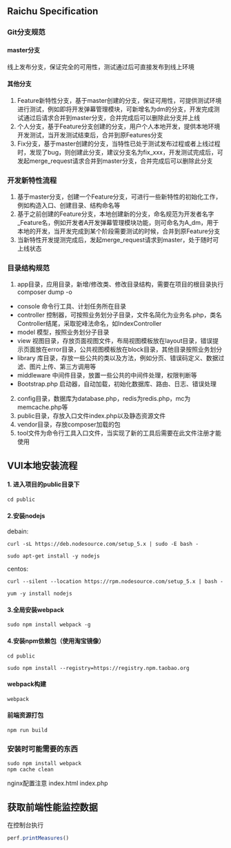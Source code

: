 Raichu Specification
---

### Git分支规范

#### master分支
线上发布分支，保证完全的可用性，测试通过后可直接发布到线上环境

#### 其他分支
1. Feature新特性分支，基于master创建的分支，保证可用性，可提供测试环境进行测试，例如即将开发弹幕管理模块，可新增名为dm的分支，开发完成测试通过后请求合并到master分支，合并完成后可以删除此分支并上线
2. 个人分支，基于Feature分支创建的分支，用户个人本地开发，提供本地环境开发测试，当开发测试结束后，合并到原Features分支
3. Fix分支，基于master创建的分支，当特性已处于测试发布过程或者上线过程时，发现了bug，则创建此分支，建议分支名为fix_xxx，开发测试完成后，可发起merge_request请求合并到master分支，合并完成后可以删除此分支

### 开发新特性流程
1. 基于master分支，创建一个Feature分支，可进行一些新特性的初始化工作，例如构造入口、创建目录、结构命名等
2. 基于之前创建的Feature分支，本地创建新的分支，命名规范为开发者名字_Feature名，例如开发者A开发弹幕管理模块功能，则可命名为A_dm，用于本地的开发，当开发完成到某个阶段需要测试的时候，合并到原Feature分支
3. 当新特性开发提测完成后，发起merge_request请求到master，处于随时可上线状态

### 目录结构规范
1. app目录，应用目录，新增/修改类、修改目录结构，需要在项目的根目录执行composer dump -o
 * console 命令行工具、计划任务所在目录
 * controller 控制器，可按照业务划分子目录，文件名简化为业务名.php，类名Controller结尾，采取驼峰法命名，如IndexController
 * model 模型，按照业务划分子目录
 * view 视图目录，存放页面视图文件，布局视图模板放在layout目录，错误提示页面放在error目录，公共视图模板放在block目录，其他目录按照业务划分
 * library 库目录，存放一些公共的类以及方法，例如分页、错误码定义、数据过滤、图片上传、第三方调用等
 * middleware 中间件目录，放置一些公共的中间件处理，权限判断等
 * Bootstrap.php 启动器，自动加载，初始化数据库、路由、日志、错误处理

2. config目录，数据库为database.php，redis为redis.php，mc为memcache.php等
3. public目录，存放入口文件index.php以及静态资源文件
4. vendor目录，存放composer加载的包
5. tool文件为命令行工具入口文件，当实现了新的工具后需要在此文件注册才能使用


VUI本地安装流程
---
#### 1. 进入项目的public目录下
```
cd public
```

#### 2.安装nodejs
debain:
```
curl -sL https://deb.nodesource.com/setup_5.x | sudo -E bash -

sudo apt-get install -y nodejs
```

centos:
```
curl --silent --location https://rpm.nodesource.com/setup_5.x | bash -

yum -y install nodejs
```

#### 3.全局安装webpack
```
sudo npm install webpack -g
```

#### 4.安装npm依赖包（使用淘宝镜像）
```
cd public

sudo npm install --registry=https://registry.npm.taobao.org
```

#### webpack构建
```
webpack
```
#### 前端资源打包
```
npm run build
```

### 安装时可能需要的东西
```
sudo npm install webpack
npm cache clean
```

nginx配置注意 index.html index.php

获取前端性能监控数据
---
在控制台执行
```js
perf.printMeasures()
```
